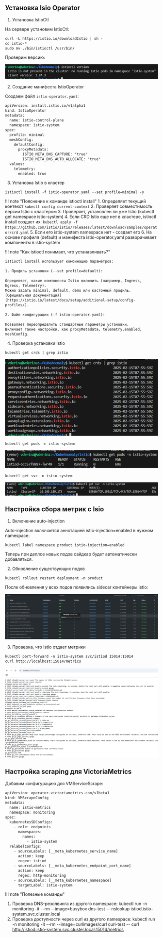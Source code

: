 ## Установка Isio Operator

1. Установка IstioCtl

На сервере установим IstioCtl:

```
curl -L https://istio.io/downloadIstio | sh -
cd istio-*
sudo mv ./bin/istioctl /usr/bin/
```

Проверим версию:

![alt text](images/image-3-1.png)

2. Создание манифеста IstioOperator

Создаем файл `istio-operator.yaml`:

```
apiVersion: install.istio.io/v1alpha1
kind: IstioOperator
metadata:
  name: istio-control-plane
  namespace: istio-system
spec:
  profile: minimal
  meshConfig:
    defaultConfig:
      proxyMetadata:
        ISTIO_META_DNS_CAPTURE: "true"
        ISTIO_META_DNS_AUTO_ALLOCATE: "true"
  values:
    telemetry:
      enabled: true
```

3. Установка Istio в кластер

```
istioctl install -f istio-operator.yaml --set profile=minimal -y
```

!!! note "Пояснение к команде istioctl install"
    1. Определяет текущий контекст `kubectl config current-context`
    2. Проверяет совместимость версии Istio с кластером
    3. Проверяет, установлен ли уже Istio (kubectl get namespace istio-system)
    4. Если CRD Istio еще нет в кластере, istioctl install создает их: `kubectl apply -f https://github.com/istio/istio/releases/latest/download/samples/operator/crd.yaml`
    5. Если его istio-system namespace нет - создает его
    6. На основе профиля (default) и манифеста istio-operator.yaml разворачивает компоненты в istio-system


!!! note "Как istioctl понимает, что устанавливать?"

    istioctl install использует комбинацию параметров:

    1. Профиль установки (--set profile=default):

    Определяет, какие компоненты Istio включить (например, Ingress, Egress, Telemetry).
    Можно задать minimal, default, demo или кастомный профиль. [Официальная документация](https://istio.io/latest/docs/setup/additional-setup/config-profiles/). 

    2. Файл конфигурации (-f istio-operator.yaml):

    Позволяет переопределить стандартные параметры установки.
    Включает такие настройки, как proxyMetadata, telemetry.enabled, meshConfig.

4. Проверка установки Istio

```
kubectl get crds | grep istio
```

![alt text](image-5.png)

```
kubectl get pods -n istio-system
```

![alt text](image-6.png)

```
kubectl get svc -n istio-system
```

![alt text](image-7.png)

## Настройка сбора метрик с Isio

1. Включение auto-injection

Auto-injection включается аннотацией istio-injection=enabled в нужном namespace:

```
kubectl label namespace product istio-injection=enabled
```

Теперь при деплое новых подов сайдкар будет автоматически добавляться. 

2. Обновление существующих подов

```
kubectl rollout restart deployment -n product
```

После обновления у всех подов появились sidecar контейнеры istio:

![alt text](image-8.png)

3. Проверка, что Istio отдает метрики

```
kubectl port-forward -n istio-system svc/istiod 15014:15014
curl http://localhost:15014/metrics
```

![alt text](image-9.png)

## Настройка scraping для VictoriaMetrics

Добавим конфигурацию для VMServiceScrape:

```
apiVersion: operator.victoriametrics.com/v1beta1
kind: VMScrapeConfig
metadata:
  name: istio-metrics
  namespace: monitoring
spec:
  kubernetesSDConfigs:
    - role: endpoints
      namespaces:
        names:
          - istio-system
  relabelConfigs:
    - sourceLabels: [__meta_kubernetes_service_name]
      action: keep
      regex: istiod
    - sourceLabels: [__meta_kubernetes_endpoint_port_name]
      action: keep
      regex: http-monitoring
    - sourceLabels: [__meta_kubernetes_namespace]
      targetLabel: istio-system
```

!!! note "Полезные команды"
  1. Проверка DNS-резолвинга из другого namespace:
  kubectl run -n monitoring -it --rm --image=busybox dns-test -- nslookup istiod.istio-system.svc.cluster.local
  2. Проверка доступности через curl из другого namespace:
  kubectl run -n monitoring -it --rm --image=curlimages/curl curl-test -- curl http://istiod.istio-system.svc.cluster.local:15014/metrics